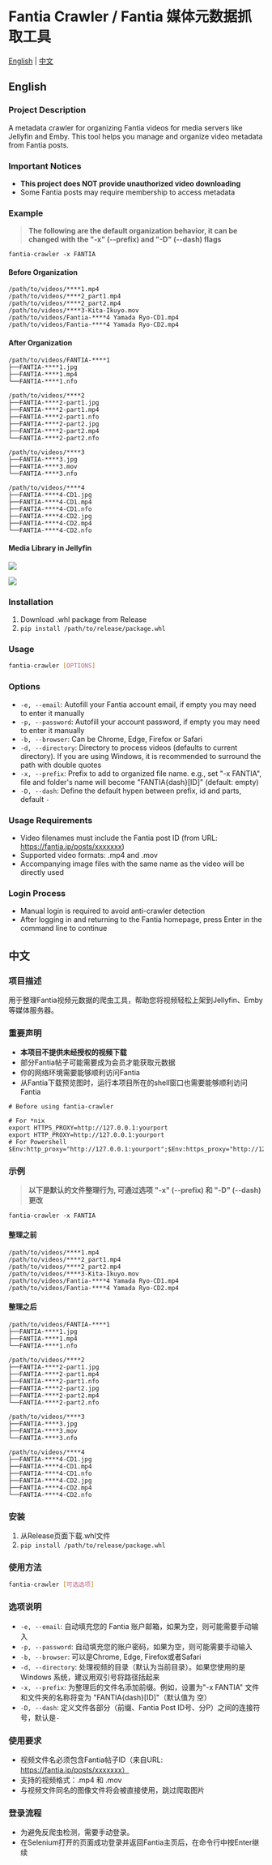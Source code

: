# Fantia Crawler / Fantia 媒体元数据抓取工具

[English](#english) | [中文](#中文)

## English

### Project Description
A metadata crawler for organizing Fantia videos for media servers like Jellyfin and Emby. This tool helps you manage and organize video metadata from Fantia posts.

### Important Notices
- **This project does NOT provide unauthorized video downloading**
- Some Fantia posts may require membership to access metadata

### Example

> **The following are the default organization behavior, it can be changed with the "-x" (--prefix) and "-D" (--dash) flags**

```shell
fantia-crawler -x FANTIA
```

#### Before Organization

```ascii
/path/to/videos/****1.mp4
/path/to/videos/****2_part1.mp4
/path/to/videos/****2_part2.mp4
/path/to/videos/****3-Kita-Ikuyo.mov
/path/to/videos/Fantia-****4 Yamada Ryo-CD1.mp4
/path/to/videos/Fantia-****4 Yamada Ryo-CD2.mp4
```

#### After Organization

```ascii
/path/to/videos/FANTIA-****1
├──FANTIA-****1.jpg
├──FANTIA-****1.mp4
└──FANTIA-****1.nfo

/path/to/videos/****2
├──FANTIA-****2-part1.jpg
├──FANTIA-****2-part1.mp4
├──FANTIA-****2-part1.nfo
├──FANTIA-****2-part2.jpg
├──FANTIA-****2-part2.mp4
└──FANTIA-****2-part2.nfo

/path/to/videos/****3
├──FANTIA-****3.jpg
├──FANTIA-****3.mov
└──FANTIA-****3.nfo

/path/to/videos/****4
├──FANTIA-****4-CD1.jpg
├──FANTIA-****4-CD1.mp4
├──FANTIA-****4-CD1.nfo
├──FANTIA-****4-CD2.jpg
├──FANTIA-****4-CD2.mp4
└──FANTIA-****4-CD2.nfo
```

#### Media Library in Jellyfin

![](https://geelao-oss.oss-cn-hangzhou.aliyuncs.com/db/202411281114496.png?x-oss-process=style/jpeg)

![](https://geelao-oss.oss-cn-hangzhou.aliyuncs.com/db/202411281114234.png?x-oss-process=style/jpeg)

### Installation
1. Download .whl package from Release
2. `pip install /path/to/release/package.whl`

### Usage

```bash
fantia-crawler [OPTIONS]
```

### Options
- `-e, --email`: Autofill your Fantia account email, if empty you may need to enter it manually
- `-p, --password`: Autofill your account password, if empty you may need to enter it manually
- `-b, --browser`: Can be Chrome, Edge, Firefox or Safari
- `-d, --directory`: Directory to process videos (defaults to current directory). If you are using Windows, it is recommended to surround the path with double quotes
- `-x, --prefix`: Prefix to add to organized file name. e.g., set "-x FANTIA", file and folder's name will become "FANTIA{dash}[ID]" (default: empty)
- `-D, --dash`: Define the default hypen between prefix, id and parts, default `-`

### Usage Requirements
- Video filenames must include the Fantia post ID (from URL: https://fantia.jp/posts/xxxxxxx)
- Supported video formats: .mp4 and .mov
- Accompanying image files with the same name as the video will be directly used

### Login Process
- Manual login is required to avoid anti-crawler detection
- After logging in and returning to the Fantia homepage, press Enter in the command line to continue

## 中文

### 项目描述
用于整理Fantia视频元数据的爬虫工具，帮助您将视频轻松上架到Jellyfin、Emby等媒体服务器。

### 重要声明
- **本项目不提供未经授权的视频下载**
- 部分Fantia帖子可能需要成为会员才能获取元数据
- 你的网络环境需要能够顺利访问Fantia
- 从Fantia下载预览图时，运行本项目所在的shell窗口也需要能够顺利访问Fantia

```shell
# Before using fantia-crawler

# For *nix
export HTTPS_PROXY=http://127.0.0.1:yourport
export HTTP_PROXY=http://127.0.0.1:yourport
# For Powershell
$Env:http_proxy="http://127.0.0.1:yourport";$Env:https_proxy="http://127.0.0.1:yourport"
```

### 示例

> **以下是默认的文件整理行为, 可通过选项 "-x" (--prefix) 和 "-D" (--dash) 更改**

```shell
fantia-crawler -x FANTIA
```

#### 整理之前

```ascii
/path/to/videos/****1.mp4
/path/to/videos/****2_part1.mp4
/path/to/videos/****2_part2.mp4
/path/to/videos/****3-Kita-Ikuyo.mov
/path/to/videos/Fantia-****4 Yamada Ryo-CD1.mp4
/path/to/videos/Fantia-****4 Yamada Ryo-CD2.mp4
```

#### 整理之后

```ascii
/path/to/videos/FANTIA-****1
├──FANTIA-****1.jpg
├──FANTIA-****1.mp4
└──FANTIA-****1.nfo

/path/to/videos/****2
├──FANTIA-****2-part1.jpg
├──FANTIA-****2-part1.mp4
├──FANTIA-****2-part1.nfo
├──FANTIA-****2-part2.jpg
├──FANTIA-****2-part2.mp4
└──FANTIA-****2-part2.nfo

/path/to/videos/****3
├──FANTIA-****3.jpg
├──FANTIA-****3.mov
└──FANTIA-****3.nfo

/path/to/videos/****4
├──FANTIA-****4-CD1.jpg
├──FANTIA-****4-CD1.mp4
├──FANTIA-****4-CD1.nfo
├──FANTIA-****4-CD2.jpg
├──FANTIA-****4-CD2.mp4
└──FANTIA-****4-CD2.nfo
```

### 安装
1. 从Release页面下载.whl文件
2. `pip install /path/to/release/package.whl`

### 使用方法

```bash
fantia-crawler [可选选项]
```

### 选项说明
- `-e, --email`: 自动填充您的 Fantia 账户邮箱，如果为空，则可能需要手动输入
- `-p, --password`: 自动填充您的账户密码，如果为空，则可能需要手动输入
- `-b, --browser`: 可以是Chrome, Edge, Firefox或者Safari
- `-d, --directory`: 处理视频的目录（默认为当前目录）。如果您使用的是 Windows 系统，建议用双引号将路径括起来
- `-x, --prefix`: 为整理后的文件名添加前缀。例如，设置为"-x FANTIA" 文件和文件夹的名称将变为 "FANTIA{dash}[ID]"（默认值为 空）
- `-D, --dash`: 定义文件各部分（前缀、Fantia Post ID号、分P）之间的连接符号，默认是`-`

### 使用要求
- 视频文件名必须包含Fantia帖子ID（来自URL: https://fantia.jp/posts/xxxxxxx）
- 支持的视频格式：.mp4 和 .mov
- 与视频文件同名的图像文件将会被直接使用，跳过爬取图片

### 登录流程
- 为避免反爬虫检测，需要手动登录。
- 在Selenium打开的页面成功登录并返回Fantia主页后，在命令行中按Enter继续
